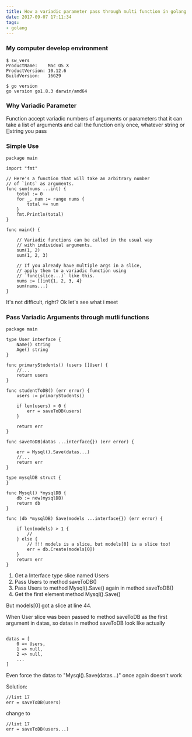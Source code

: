 ```yaml
---
title: How a variadic parameter pass through multi function in golang
date: 2017-09-07 17:11:34
tags:
- golang
---
```


### My computer develop environment
```
$ sw_vers 
ProductName:    Mac OS X
ProductVersion: 10.12.6
BuildVersion:   16G29

$ go version
go version go1.8.3 darwin/amd64
```
<!--more-->

### Why Variadic Parameter
Function accept variadic numbers of arguments or parameters that it can take a list of arguments and call the function only once, whatever string or []string you pass

### Simple Use
```
package main

import "fmt"

// Here's a function that will take an arbitrary number
// of `ints` as arguments.
func sum(nums ...int) {
    total := 0
    for _, num := range nums {
        total += num
    }
    fmt.Println(total)
}

func main() {

    // Variadic functions can be called in the usual way
    // with individual arguments.
    sum(1, 2)
    sum(1, 2, 3)

    // If you already have multiple args in a slice,
    // apply them to a variadic function using
    // `func(slice...)` like this.
    nums := []int{1, 2, 3, 4}
    sum(nums...)
}

```

It's not difficult, right? Ok let's see what i meet

### Pass Variadic Arguments through mutli functions 

```
package main

type User interface {
    Name() string
    Age() string
}

func primaryStudents() (users []User) {
    //...
    return users
}

func studentToDB() (err error) {
    users := primaryStudents()

    if len(users) > 0 {
        err = saveToDB(users)
    }

    return err
}

func saveToDB(datas ...interface{}) (err error) {

    err = Mysql().Save(datas...)
    //...
    return err
}

type mysqlDB struct {
}

func Mysql() *mysqlDB {
    db := new(mysqlDB)
    return db
}

func (db *mysqlDB) Save(models ...interface{}) (err error) {

    if len(models) > 1 {
        //
    } else {
        // !!! models is a slice, but models[0] is a slice too!
        err = db.Create(models[0])
    }
    return err
}

```

1. Get a Interface type slice named Users 
2. Pass Users to method saveToDB()
3. Pass Users to method Mysql().Save() again in method saveToDB()
4. Get the first element method Mysql().Save()

But models[0] got a slice at line 44.

When User slice was been passed to method saveToDB as the first argument in datas, so datas in method saveToDB look like actually
```

datas = [
    0 => Users,
    1 => null,
    2 => null,
    ...
]
```

Even force the datas to "Mysql().Save(datas...)" once again doesn't work 

Solution:
```
//lint 17
err = saveToDB(users)
```
change to 
```
//lint 17
err = saveToDB(users...)
```
